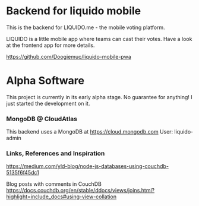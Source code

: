 # Backend for liquido mobile

This is the backend for LIQUIDO.me - the mobile voting platform.

LIQUIDO is a little mobile app where teams can cast their votes. Have a look at the frontend app for more details.

https://github.com/Doogiemuc/liquido-mobile-pwa

# Alpha Software

This project is currently in its early alpha stage. No guarantee for anything! I just started the development on it.

### MongoDB @ CloudAtlas

This backend uses a MongoDB at https://cloud.mongodb.com
User: liquido-admin



### Links, References and Inspiration

https://medium.com/yld-blog/node-js-databases-using-couchdb-5135f6f45dc1 

Blog posts with comments in CouchDB
https://docs.couchdb.org/en/stable/ddocs/views/joins.html?highlight=include_docs#using-view-collation
